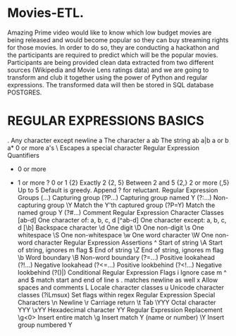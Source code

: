 # Movies-ETL.
Amazing Prime video would like to know which low budget movies are being released and would become popular so they can buy streaming rights for those movies. In order to do so, they are conducting a hackathon and the participants are required to predict which will be the popular movies. Participants are being provided clean data extracted from two different sources (Wikipedia and Movie Lens ratings data) and we are going to transform and club it together using the power of Python and regular expressions. The transformed data will then be stored in SQL database POSTGRES. 


# REGULAR EXPRESSIONS BASICS

.	Any character except newline
a	The character a
ab	The string ab
a|b	a or b
a*	0 or more a's
\	Escapes a special character
Regular Expression Quantifiers
*	0 or more
+	1 or more
?	0 or 1
{2}	Exactly 2
{2, 5}	Between 2 and 5
{2,}	2 or more
(,5}	Up to 5
Default is greedy. Append ? for reluctant.
Regular Expression Groups
(...)	Capturing group
(?P<Y>...)	Capturing group named Y
(?:...)	Non-capturing group
\Y	Match the Y'th captured group
(?P=Y)	Match the named group Y
(?#...)	Comment
Regular Expression Character Classes
[ab-d]	One character of: a, b, c, d
[^ab-d]	One character except: a, b, c, d
[\b]	Backspace character
\d	One digit
\D	One non-digit
\s	One whitespace
\S	One non-whitespace
\w	One word character
\W	One non-word character
Regular Expression Assertions
^	Start of string
\A	Start of string, ignores m flag
$	End of string
\Z	End of string, ignores m flag
\b	Word boundary
\B	Non-word boundary
(?=...)	Positive lookahead
(?!...)	Negative lookahead
(?<=...)	Positive lookbehind
(?<!...)	Negative lookbehind
(?()|)	Conditional
Regular Expression Flags
i	Ignore case
m	^ and $ match start and end of line
s	. matches newline as well
x	Allow spaces and comments
L	Locale character classes
u	Unicode character classes
(?iLmsux)	Set flags within regex
Regular Expression Special Characters
\n	Newline
\r	Carriage return
\t	Tab
\YYY	Octal character YYY
\xYY	Hexadecimal character YY
Regular Expression Replacement
\g<0>	Insert entire match
\g<Y>	Insert match Y (name or number)
\Y	Insert group numbered Y
